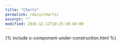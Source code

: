 ```yaml
---
title: "Charts"
permalink: /docs/charts/
excerpt: ""
modified: 2016-12-12T18:25:30-04:00
---
```



{% include o-component-under-construction.html %}

